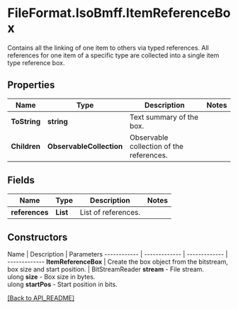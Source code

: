 # FileFormat.IsoBmff.ItemReferenceBox

Contains all the linking of one item to others via typed references.
All references for one item of a specific type are collected into a single item type reference box.

## Properties

Name | Type | Description | Notes
------------ | ------------- | ------------- | -------------
**ToString** | **string** | Text summary of the box. | 
**Children** | **ObservableCollection<SingleItemTypeReferenceBox>** | Observable collection of the references. | 

## Fields

Name | Type | Description | Notes
------------ | ------------- | ------------- | -------------
**references** | **List<SingleItemTypeReferenceBox>** | List of references. | 

## Constructors

Name | Description | Parameters
------------ | ------------- | ------------- | -------------
**ItemReferenceBox** | Create the box object from the bitstream, box size and start position. | BitStreamReader <b>stream</b> - File stream.<br />ulong <b>size</b> - Box size in bytes.<br />ulong <b>startPos</b> - Start position in bits.

[[Back to API_README]](API_README.md)